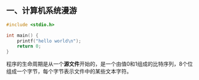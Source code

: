 ## 一、计算机系统漫游

```c
#include <stdio.h>

int main() {
	printf("hello world\n");
	return 0;
}
```

程序的生命周期是从一个**源文件**开始的，是一个由值0和1组成的比特序列，8个位组成一个字节，每个字节表示文件中的某些文本字符。